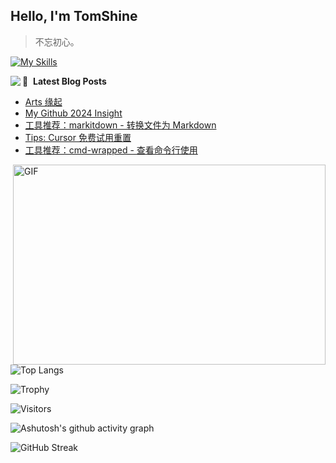 ## Hello, I'm TomShine

> 不忘初心。

[![My Skills](https://skillicons.dev/icons?i=linux,c,cpp,go,py,lua,emacs,vim,vscode,idea,qt,md,redis,mysql,sqlite,postgres,nginx,flask)](https://skillicons.dev)


<img align="left" src="https://github-readme-stats.vercel.app/api?username=shangzongyu&show_icons=true&icon_color=805AD5&text_color=718096&bg_color=ffffff&hide_title=true" />

📕 &nbsp;**Latest Blog Posts**
<!-- BLOG-POST-LIST:START -->
- [Arts 缘起](https://tomshine.hashnode.dev/arts)
- [My Github 2024 Insight](https://tomshine.hashnode.dev/my-github-2024-insight)
- [工具推荐：markitdown - 转换文件为 Markdown](https://tomshine.hashnode.dev/markitdown-markdown)
- [Tips: Cursor 免费试用重置](https://tomshine.hashnode.dev/tips-cursor)
- [工具推荐：cmd-wrapped - 查看命令行使用](https://tomshine.hashnode.dev/cmd-wrapped)
<!-- BLOG-POST-LIST:END -->

<img align="right" alt="GIF" src="https://github.com/abhisheknaiidu/abhisheknaiidu/blob/master/code.gif?raw=true" width="500" height="320" />

![Top Langs](https://github-readme-stats.vercel.app/api/top-langs/?username=shangzongyu)

![Trophy](https://github-profile-trophy.vercel.app/?username=shangzongyu)

![Visitors](https://visitor-badge.glitch.me/badge?page_id=shangzongyu&left_color=green&right_color=red)

![Ashutosh's github activity graph](https://github-readme-activity-graph.vercel.app/graph?username=shangzongyu)

![GitHub Streak](https://streak-stats.demolab.com/?user=shangzongyu)
